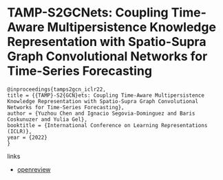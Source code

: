 # TAMP-S2GCNets: Coupling Time-Aware Multipersistence Knowledge Representation with Spatio-Supra Graph Convolutional Networks for Time-Series Forecasting

```
@inproceedings{tamps2gcn_iclr22,
title = {{TAMP}-S2{GCN}ets: Coupling Time-Aware Multipersistence Knowledge Representation with Spatio-Supra Graph Convolutional Networks for Time-Series Forecasting},
author = {Yuzhou Chen and Ignacio Segovia-Dominguez and Baris Coskunuzer and Yulia Gel},
booktitle = {International Conference on Learning Representations (ICLR)},
year = {2022}
}
```

links
- [openreview](https://openreview.net/forum?id=wv6g8fWLX2q)
